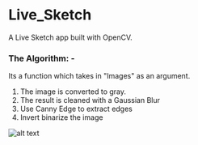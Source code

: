 # Live_Sketch

A Live Sketch app built with OpenCV.

### The Algorithm: - 

Its a function which takes in "Images" as an argument.
1) The image is converted to gray.
2) The result is cleaned with a Gaussian Blur
3) Use Canny Edge to extract edges
4) Invert binarize the image

![alt text](https://github.com/dPacc/Live_Sketch/LiveSketch.gif")
